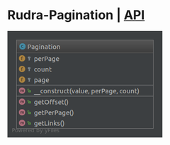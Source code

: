 # Rudra-Pagination | [API](https://github.com/Jagepard/Rudra-Pagination/blob/master/docs.md "Documentation API")

![Rudra-Pagination](https://github.com/Jagepard/Rudra-Pagination/blob/master/UML.png)